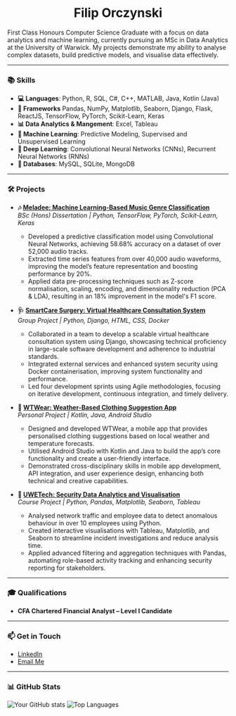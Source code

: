 ### <h1 align="center">Filip Orczynski</h1>

First Class Honours Computer Science Graduate with a focus on data analytics and machine learning, currently pursuing an MSc in Data Analytics at the University of Warwick. My projects demonstrate my ability to analyse complex datasets, build predictive models, and visualise data effectively.

---

### 📚 Skills
- **💻 Languages**: Python, R, SQL, C#, C++, MATLAB, Java, Kotlin (Java)
- **🧰 Frameworks** Pandas, NumPy, Matplotlib, Seaborn, Django, Flask, ReactJS, TensorFlow, PyTorch, Scikit-Learn, Keras
- **📊 Data Analytics & Mangement**: Excel, Tableau
- **🤖 Machine Learning**: Predictive Modeling, Supervised and Unsupervised Learning
- **🧠 Deep Learning**: Convolutional Neural Networks (CNNs), Recurrent Neural Networks (RNNs)
- **💾 Databases**: MySQL, SQLite, MongoDB

---

### 🛠️ Projects

- **🎶 [Meladee: Machine Learning-Based Music Genre Classification](https://github.com/filiporcz/music-genre-classification)**  
  *BSc (Hons) Dissertation | Python, TensorFlow, PyTorch, Scikit-Learn, Keras*  
  - Developed a predictive classification model using Convolutional Neural Networks, achieving 58.68% accuracy on a dataset of over 52,000 audio tracks.
  - Extracted time series features from over 40,000 audio waveforms, improving the model’s feature representation and boosting performance by 20%.
  - Applied data pre-processing techniques such as Z-score normalisation, scaling, encoding, and dimensionality reduction (PCA & LDA), resulting in an 18% improvement in the model's F1 score.

- **🩺 [SmartCare Surgery: Virtual Healthcare Consultation System](https://github.com/filiporcz/virtual-healthcare-system)**  
  *Group Project | Python, Django, HTML, CSS, Docker*  
  - Collaborated in a team to develop a scalable virtual healthcare consultation system using Django, showcasing technical proficiency in large-scale software development and adherence to industrial standards.
  - Integrated external services and enhanced system security using Docker containerisation, improving system functionality and performance.
  - Led four development sprints using Agile methodologies, focusing on iterative development, continuous integration, and timely delivery.

- **📱 [WTWear: Weather-Based Clothing Suggestion App](https://github.com/filiporcz/wtwear)**  
  *Personal Project | Kotlin, Java, Android Studio*  
  - Designed and developed WTWear, a mobile app that provides personalised clothing suggestions based on local weather and temperature forecasts.
  - Utilised Android Studio with Kotlin and Java to build the app’s core functionality and create a user-friendly interface.
  - Demonstrated cross-disciplinary skills in mobile app development, API integration, and user experience design, enhancing both technical and creative capabilities.
 
- **🔐 [UWETech: Security Data Analytics and Visualisation](https://github.com/filiporcz/security-data-analytics)**  
  *Course Project | Python, Pandas, Matplotlib, Seaborn, Tableau*  
  - Analysed network traffic and employee data to detect anomalous behaviour in over 10 employees using Python.
  - Created interactive visualisations with Tableau, Matplotlib, and Seaborn to streamline incident investigations and reduce analysis time.
  - Applied advanced filtering and aggregation techniques with Pandas, automating role-based activity tracking and enhancing security reporting for stakeholders.

---

### 🎓 Qualifications
- **CFA Chartered Financial Analyst – Level I Candidate**

---

### 📫 Get in Touch
- [LinkedIn](https://www.linkedin.com/in/filiporczynski/)
- [Email Me](mailto:filiporczynski@gmail.com)

---

### 📊 GitHub Stats
![Your GitHub stats](https://github-readme-stats.vercel.app/api?username=YourUsername&show_icons=true&theme=dark)
![Top Languages](https://github-readme-stats.vercel.app/api/top-langs/?username=YourUsername&layout=compact&theme=dark)
